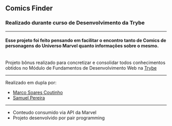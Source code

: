 <h2>Comics Finder</h2>
<h3>Realizado durante curso de Desenvolvimento da Trybe</h3>
<hr>
<h4>Esse projeto foi feito pensando em facilitar o encontro tanto de Comics de personagens do Universo Marvel quanto informações sobre o mesmo.</h4>
<br>
Projeto bônus realizado para concretizar e consolidar todos conhecimentos
obtidos no Módulo de Fundamentos de Desenvolvimento Web na <a href="https://www.betrybe.com/">Trybe</a>
<hr>
Realizado em dupla por:
<ul>
  <li><a target="_blank" href="https://www.linkedin.com/in/coutinhomarco/">Marco Soares Coutinho</a></li>
  <li><a target="_blank" href="https://www.linkedin.com/in/spsam/">Samuel Pereira</a></li>
</ul>
<hr>
<ul>
  <li>Conteudo consumido via API da Marvel</li>
  <li>Projeto desenvolvido por pair programming</li>
</ul>
